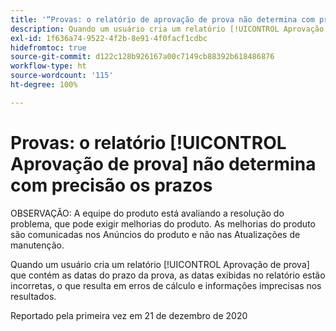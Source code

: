 ```yaml
---
title: '“Provas: o relatório de aprovação de prova não determina com precisão os prazos”'
description: Quando um usuário cria um relatório [!UICONTROL Aprovação de prova] que contém as datas do prazo da prova, as datas exibidas no relatório estão incorretas, o que resulta em erros de cálculo e informações imprecisas nos resultados.
exl-id: 1f636a74-9522-4f2b-8e91-4f0facf1cdbc
hidefromtoc: true
source-git-commit: d122c128b926167a00c7149cb88392b618486876
workflow-type: ht
source-wordcount: '115'
ht-degree: 100%

---
```


# Provas: o relatório [!UICONTROL Aprovação de prova] não determina com precisão os prazos

OBSERVAÇÃO: A equipe do produto está avaliando a resolução do problema, que pode exigir melhorias do produto. As melhorias do produto são comunicadas nos Anúncios do produto e não nas Atualizações de manutenção.

Quando um usuário cria um relatório [!UICONTROL Aprovação de prova] que contém as datas do prazo da prova, as datas exibidas no relatório estão incorretas, o que resulta em erros de cálculo e informações imprecisas nos resultados.

Reportado pela primeira vez em 21 de dezembro de 2020
